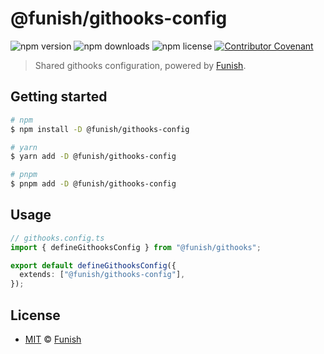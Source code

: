 # @funish/githooks-config

![npm version](https://img.shields.io/npm/v/@funish/githooks-config)
![npm downloads](https://img.shields.io/npm/dw/@funish/githooks-config)
![npm license](https://img.shields.io/npm/l/@funish/githooks-config)
[![Contributor Covenant](https://img.shields.io/badge/Contributor%20Covenant-2.1-4baaaa.svg)](https://www.contributor-covenant.org/version/2/1/code_of_conduct/)

> Shared githooks configuration, powered by [Funish](https://funish.net/).

## Getting started

```bash
# npm
$ npm install -D @funish/githooks-config

# yarn
$ yarn add -D @funish/githooks-config

# pnpm
$ pnpm add -D @funish/githooks-config
```

## Usage

```ts
// githooks.config.ts
import { defineGithooksConfig } from "@funish/githooks";

export default defineGithooksConfig({
  extends: ["@funish/githooks-config"],
});
```

## License

- [MIT](LICENSE) &copy; [Funish](https://funish.net/)
